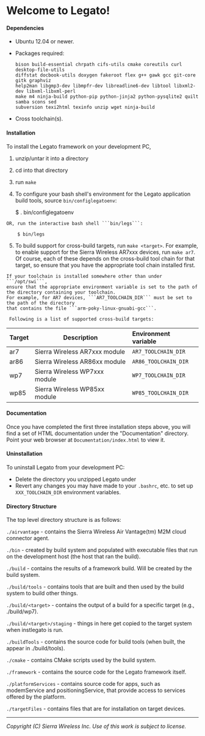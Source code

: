 Welcome to Legato!
==================

#### Dependencies

  - Ubuntu 12.04 or newer.
  - Packages required:

        bison build-essential chrpath cifs-utils cmake coreutils curl desktop-file-utils
        diffstat docbook-utils doxygen fakeroot flex g++ gawk gcc git-core gitk graphviz
        help2man libgmp3-dev libmpfr-dev libreadline6-dev libtool libxml2-dev libxml-libxml-perl
        make m4 ninja-build python-pip python-jinja2 python-pysqlite2 quilt samba scons sed
        subversion texi2html texinfo unzip wget ninja-build

  - Cross toolchain(s).

#### Installation

 To install the Legato framework on your development PC,

  1. unzip/untar it into a directory

  2. cd into that directory

  3. run ```make```

  4. To configure your bash shell's environment for the Legato application build tools,
     source ```bin/configlegatoenv```:

        $ . bin/configlegatoenv

    OR, run the interactive bash shell ```bin/legs```:

        $ bin/legs

  5. To build support for cross-build targets, run ```make <target>```.
    For example, to enable support for the Sierra Wireless AR7xxx devices, run ```make ar7```.
    Of course, each of these depends on the cross-build tool chain for that target,
    so ensure that you have the appropriate tool chain installed first.

    If your toolchain is installed somewhere other than under ```/opt/swi```,
    ensure that the appropriate environment variable is set to the path of
    the directory containing your toolchain.
    For example, for AR7 devices, ```AR7_TOOLCHAIN_DIR``` must be set to the path of the directory
    that contains the file ```arm-poky-linux-gnuabi-gcc```.

     Following is a list of supported cross-build targets:

Target |  Description                    | Environment variable
:------|---------------------------------|:-----------------------
  ar7  | Sierra Wireless AR7xxx module   | ```AR7_TOOLCHAIN_DIR```
  ar86 | Sierra Wireless AR86xx module   | ```AR86_TOOLCHAIN_DIR```
  wp7  | Sierra Wireless WP7xxx module   | ```WP7_TOOLCHAIN_DIR```
  wp85 | Sierra Wireless WP85xx module   | ```WP85_TOOLCHAIN_DIR```

#### Documentation

 Once you have completed the first three installation steps above, you will find a set of
 HTML documentation under the "Documentation" directory.  Point your web browser at
 ```Documentation/index.html``` to view it.

#### Uninstallation

 To uninstall Legato from your development PC:

  - Delete the directory you unzipped Legato under
  - Revert any changes you may have made to your ```.bashrc```, etc. to set up ```XXX_TOOLCHAIN_DIR```
    environment variables.


#### Directory Structure

 The top level directory structure is as follows:

   ```./airvantage``` - contains the Sierra Wireless Air Vantage(tm) M2M cloud connector agent.

   ```./bin``` - created by build system and populated with executable files that run on the development
           host (the host that ran the build).

   ```./build``` - contains the results of a framework build.  Will be created by the build system.

   ```./build/tools``` - contains tools that are built and then used by the build system to build
                   other things.

   ```./build/<target>``` - contains the output of a build for a specific target (e.g., ./build/wp7).

   ```./build/<target>/staging``` - things in here get copied to the target system when instlegato
                              is run.

   ```./buildTools``` - contains the source code for build tools (when built, the appear in
                  ./build/tools).

   ```./cmake``` - contains CMake scripts used by the build system.

   ```./framework``` - contains the source code for the Legato framework itself.

   ```./platformServices``` - contains source code for apps, such as modemService
                              and positioningService, that provide access to services offered
                              by the platform.

   ```./targetFiles``` - contains files that are for installation on target devices.

* * *
_Copyright (C) Sierra Wireless Inc. Use of this work is subject to license._
